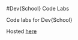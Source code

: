 #Dev{School} Code Labs

Code labs for Dev{School}

Hosted [here](https://raduenuca.github.io/dev-school-labs/)

